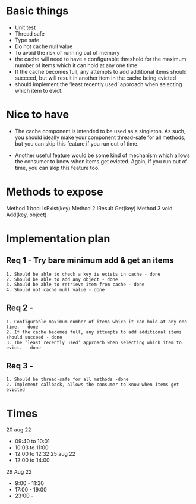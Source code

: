 # Basic things
- Unit test
- Thread safe
- Type safe
- Do not cache null value
- To avoid the risk of running out of memory
- the cache will need to have a configurable threshold for the maximum number of items which it can hold at any one time
- If the cache becomes full, any attempts to add additional items should succeed, but will result in another item in the cache being evicted
- should implement the ‘least recently used’ approach when selecting which item to evict.

# Nice to have
- The cache component is intended to be used as a singleton. As such, you should ideally make your component thread-safe for all methods, but you can skip this feature if you run out of time.

- Another useful feature would be some kind of mechanism which allows the consumer to know when items get evicted. Again, if you run out of time, you can skip this feature too.


# Methods to expose

Method 1 bool IsExist(key)
Method 2 IResult Get<IResult>(key)
Method 3 void Add(key, object)

# Implementation plan
## Req 1 - Try bare minimum add & get an items
    1. Should be able to check a key is exists in cache - done
    2. Should be able to add any object - done
    3. Should be able to retrieve item from cache - done
    4. Should not cache null value - done
## Req 2 - 
    1. Configurable maximum number of items which it can hold at any one time. - done
    2. If the cache becomes full, any attempts to add additional items should succeed - done
    3. The ‘least recently used’ approach when selecting which item to evict. - done
## Req 3 -
    1. Should be thread-safe for all methods -done
    2. Implement callback, allows the consumer to know when items get evicted

# Times

20 aug 22
- 09:40 to 10:01
- 10:03 to 11:00
- 12:00 to 12:32
25 aug 22
- 12:00 to 14:00

29 Aug 22
- 9:00 - 11:30
- 17:00 - 19:00
- 23:00 - 


